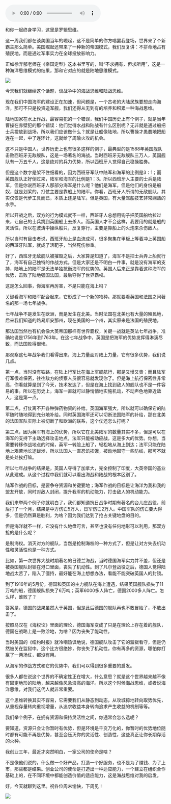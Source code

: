 <audio src="http://igetoss.cdn.igetget.com/mp3/201705/11/201705112028376311793963.mp3" controls="controls">您的浏览器不支持 audio 标签。</audio><p>和你一起终身学习，这里是罗辑思维。</p><p>这一周我们都在谈美国当年的崛起，这不是简单的你方唱罢我登场，世界来了个新霸主那么简单。美国崛起还带来了一种新的帝国模式，我们反复讲：不拼命地占有殖民地，而是通过军事实力在全球投放影响力。</p><p>正如徐弃郁老师在《帝国定型》这本书里写的，叫“不求拥有，但求所用”，这是一种海洋思维模式的结果，那和它对应的就是陆地思维模式。</p><img src="https://piccdn.igetget.com/img/201705/11/201705112239257371569689.jpg" /><p>今天我们就继续这个话题，谈战争中的海战思维和陆战思维。</p><p>现在我们中国海军的建设正在加速，但问题是，一个古老的大陆民族要想走向海洋，那可不只是投资造军舰，我们还得从无到有的培养和积累一种海战思维。</p><p>陆地国家在水上作战，最容易犯的一个错误，我们中国历史上有个例子，就是当年曹操在赤壁犯的那个错误：他们觉得水战和陆战有什么区别呢？无非就是通过船把士兵投放到战场，所以我们应该做什么？就是让船像陆地，所以曹操才愚蠢地把船连在一起，中了连环计，这就给了周瑜火攻的机会。</p><p>这不只是中国人，世界历史上也有很多这样的例子，最典型的是1588年英国舰队击败西班牙无敌舰队，这是一场著名的海战。当时西班牙无敌舰队三万人，英国舰队有一万五千人，这是绝对的兵力优势，所以西班牙人觉得自己稳操胜券。</p><p>但是这个数字是架不住细看的，因为西班牙军队中陆军和海军的比例是3：1；而英国舰队正好倒过来，陆军和海军的比例是1：3。所以西班牙人主要的士兵是陆军，但是你说西班牙人那部分海军是什么呢？他们是海军，但是他们的身份是船奴，就是划桨的，打仗主要是靠船上的陆军。你看，西班牙人所谓的无敌舰队，其实仅仅是代步工具而已，本质上还是陆军。但是英国，有大量驾船技艺非常娴熟的水手。</p><p>所以开战之后，双方的行为模式就不一样，西班牙人总想用钩子把英国船给拉过来，让自己的士兵跳到英国船上去杀人。而英国人才不会这样，我要用的就是船的灵活性，所以在波涛中操纵船只，反复穿行，主要是靠船上的火炮来杀伤敌人。</p><p>所以当时有目击者说，西班牙船上是血流成河，很多聚集在甲板上等着冲上英国船的西班牙陆军，就成了活靶子，当然死伤惨重。</p><p>好了，西班牙无敌舰队被摧毁之后，大家算是知道了，海军不是把士兵弄上船就行了，海军有自己独特的作战方式。但是大家还是不明白一件事，就是没有海军的支持，陆地上的陆军是无法单独抗衡海军的优势的。英国人后来正是靠着这种海军的优势，击败了陆地强国法国，最后夺得了世界霸权。</p><p>这是怎么回事，你海军再厉害，不是只能在海上吗？</p><p>关键看海军和陆军配合起来，它形成了一个新的物种。那就要看英国和法国之间著名的那一场七年战争。</p><p>七年战争不是发生在欧洲，而是发生在北美。当时法国在北美也有大量的殖民地，后来我们知道的路易斯安那州，现在美国的一个州，其实原来是法国的殖民地。</p><p>那法国当然也有机会像大英帝国那样有世界霸权，关键一战就是英法七年战争，准确地说是1756年到1763年。在这七年战争中，英国是把海军的优势发挥得淋漓尽致，而法国败得很惨。</p><p>那观察这七年战争我们看得出来，海上力量面对陆上力量，它有很多优势，我们说几点。</p><p>第一点，当时没有铁路，在陆上行军比在海上军舰航行，那是又慢又贵；而且陆军行军很难保密，往往敌方的侦察人员很容易就发现你了。但是海上航行保密性非常高，你看就算是到了今天，技术发达了，但是在海上找到敌人的舰队也不是一件容易的事。所以在历史上，海军一直就可以静悄悄地实施机动，不动声色地靠近敌人，这是第一点。</p><p>第二点，打仗离不开各种弹药物资的补给。英国海军强大，所以就可以确保它的陆军随时随地得到充分地补给。同时英国海军还可以切断法国陆军的补给，那在北美的法国军队实际上被切断了和欧洲的联系，这个仗还怎么打呢？</p><p>第三点，因为英军有海上的优势，所以它在北美陆军的数量其实不多，但是可以在海军的支持下主动选择攻击地点，法军只能被动应战，这是多大的优势。你想，当需要转移作战地点的时候，英军一转脸上船了，轻松地从海上到达；法军只能在陆地上艰苦地长途跋涉，所以法国人一直忍饥挨饿，被动地固守一些防线，那可不就是处处挨打嘛。</p><p>所以七年战争的结果是，英国人夺得了加拿大，完全控制了印度，大英帝国的基业从此建成。从这个过程中我们就可以看出海战和陆战的根本区别了。</p><p>陆军作战的目标，是要争夺资源和关键要地；海军作战的目标是让海洋为我和我的盟友开放，同时对敌人封闭，提升我军的机动能力，打击敌人的机动能力。</p><p>我们来举两个例子你就明白了，我们都知道抗日战争时期有著名的台儿庄战役，前后打了一个月，结果是中方伤亡5万人，日军伤亡2万人。中国军队的伤亡要大得多，但是仍然算是胜利，为啥？因为我们达到了抢占关键地盘的目的。</p><p>但是海洋就不一样，它没有什么地盘可言，甚至也没有任何地形可以利用，那双方抢的是什么呢？</p><p>是制海权。消灭对方的舰队，当然是抢制海权的一种方式了，但是让对方失去机动性和灵活性也是一种方式。</p><p>比如，第一次世界大战时期著名的日德兰海战，当时德国海军实力并不差，但还是被英国舰队封锁在港口里面，丧失了机动性。到了凡尔登战役之后，德国人觉得陆地战太苦了，陷入了僵持，最好能在海上想想办法，看能不能突破英国人的封锁。</p><p>到了1916年的5月份，德国和英国的主力舰队在海上遭遇，结果英国舰队损失了11万吨的船，德国舰队损失了6万吨；英军6000多人阵亡，德国2000多人阵亡。怎么样，谁败了？</p><p>答案是，德国的战果虽然大于英国，但是此后德国的舰队再也不敢冒险了，不敢出击了。</p><p>按照马汉在《海权论》里面的理论，德国海军变成了只是在理论上存在着的舰队，德国在战略上是一败涂地，为啥？因为丧失了能动性。</p><p>当时美国的《纽约时报》就冷嘲热讽地说，德国舰队攻击了它的监狱看守，但是仍然被关在监狱中。这个比方很绝妙，你丧失了机动性，你有再多的资源，哪怕你打赢了一两场仗，都没有用。</p><p>从海军的作战方式和它的优势中，我们可以得到很多重要的启发。</p><p>很多人都在说这个世界的不确定性正在增大，什么意思？就是这个世界越来越不像有固定地形的陆地，越来越像风急浪高的海洋。所以这个时候海战思维，或者说海洋思维，对我们这代人就非常重要。</p><p>这个思维转换其实不容易，它需要我们从静态到动态，从攻城掠地转向取势优先，从重视存量转向重视增量，从追求收益本身转向追求产生收益的机制等等。</p><p>我们举个例子，在拥有资源和保持灵活性之间，你通常会怎么选呢？</p><p>要知道，资源只会让你暂时有优势，但是环境是千变万化的，你暂时的优势地位随时都有可能不再是优势，甚至会压灭你的灵活性、创造性，这些真正让你长期存活的火种。</p><p>我创业三年，最近才突然明白，一家公司的使命是啥？</p><p>不是像他们说的，什么做一个好产品，打造一个好服务，也不是为了赚钱、为了上市，那些都是结果。创业公司的使命是打造出一种适应能力，一个建立在组织合作基础上的，在不同环境中都能创造价值的适应能力，这是海战思维对我的启发。</p><p>好，今天就聊到这里。祝各位周末愉快，下周见！</p><img src="https://piccdn.igetget.com/img/201705/11/201705112241111634907655.jpg" />